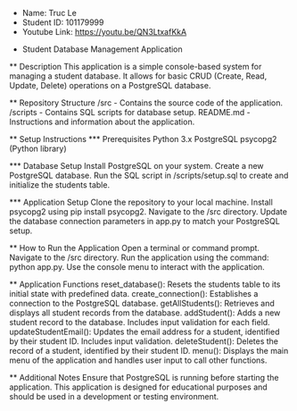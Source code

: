 - Name: Truc Le
- Student ID: 101179999
- Youtube Link: https://youtu.be/QN3LtxafKkA

* Student Database Management Application

** Description
This application is a simple console-based system for managing a student database. It allows for basic CRUD (Create, Read, Update, Delete) operations on a PostgreSQL database.

** Repository Structure
/src - Contains the source code of the application.
/scripts - Contains SQL scripts for database setup.
README.md - Instructions and information about the application.

** Setup Instructions
*** Prerequisites
    Python 3.x
    PostgreSQL
    psycopg2 (Python library)

*** Database Setup
    Install PostgreSQL on your system.
    Create a new PostgreSQL database.
    Run the SQL script in /scripts/setup.sql to create and initialize the students table.

*** Application Setup 
    Clone the repository to your local machine.
    Install psycopg2 using pip install psycopg2.
    Navigate to the /src directory.
    Update the database connection parameters in app.py to match your PostgreSQL setup.

** How to Run the Application
    Open a terminal or command prompt.
    Navigate to the /src directory.
    Run the application using the command: python app.py.
    Use the console menu to interact with the application.

** Application Functions
    reset_database(): Resets the students table to its initial state with predefined data.
    create_connection(): Establishes a connection to the PostgreSQL database.
    getAllStudents(): Retrieves and displays all student records from the database.
    addStudent(): Adds a new student record to the database. Includes input validation for each field.
    updateStudentEmail(): Updates the email address for a student, identified by their student ID. Includes input validation.
    deleteStudent(): Deletes the record of a student, identified by their student ID.
    menu(): Displays the main menu of the application and handles user input to call other functions.

** Additional Notes
Ensure that PostgreSQL is running before starting the application.
This application is designed for educational purposes and should be used in a development or testing environment.
